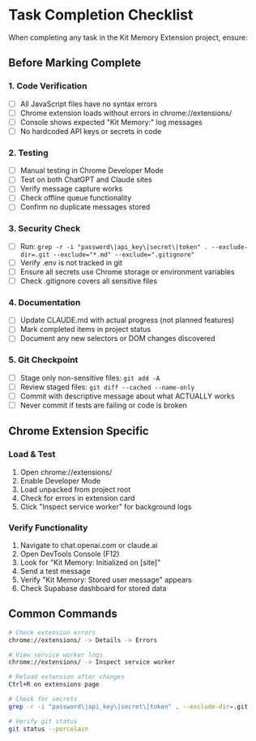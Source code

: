 # Task Completion Checklist

When completing any task in the Kit Memory Extension project, ensure:

## Before Marking Complete

### 1. Code Verification
- [ ] All JavaScript files have no syntax errors
- [ ] Chrome extension loads without errors in chrome://extensions/
- [ ] Console shows expected "Kit Memory:" log messages
- [ ] No hardcoded API keys or secrets in code

### 2. Testing
- [ ] Manual testing in Chrome Developer Mode
- [ ] Test on both ChatGPT and Claude sites
- [ ] Verify message capture works
- [ ] Check offline queue functionality
- [ ] Confirm no duplicate messages stored

### 3. Security Check
- [ ] Run: `grep -r -i "password\|api_key\|secret\|token" . --exclude-dir=.git --exclude="*.md" --exclude=".gitignore"`
- [ ] Verify .env is not tracked in git
- [ ] Ensure all secrets use Chrome storage or environment variables
- [ ] Check .gitignore covers all sensitive files

### 4. Documentation
- [ ] Update CLAUDE.md with actual progress (not planned features)
- [ ] Mark completed items in project status
- [ ] Document any new selectors or DOM changes discovered

### 5. Git Checkpoint
- [ ] Stage only non-sensitive files: `git add -A`
- [ ] Review staged files: `git diff --cached --name-only`
- [ ] Commit with descriptive message about what ACTUALLY works
- [ ] Never commit if tests are failing or code is broken

## Chrome Extension Specific

### Load & Test
1. Open chrome://extensions/
2. Enable Developer Mode
3. Load unpacked from project root
4. Check for errors in extension card
5. Click "Inspect service worker" for background logs

### Verify Functionality
1. Navigate to chat.openai.com or claude.ai
2. Open DevTools Console (F12)
3. Look for "Kit Memory: Initialized on [site]"
4. Send a test message
5. Verify "Kit Memory: Stored user message" appears
6. Check Supabase dashboard for stored data

## Common Commands
```bash
# Check extension errors
chrome://extensions/ -> Details -> Errors

# View service worker logs
chrome://extensions/ -> Inspect service worker

# Reload extension after changes
Ctrl+R on extensions page

# Check for secrets
grep -r -i "password\|api_key\|secret\|token" . --exclude-dir=.git

# Verify git status
git status --porcelain
```